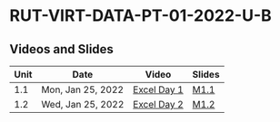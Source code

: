 # RUT-VIRT-DATA-PT-01-2022-U-B

## Videos and Slides


Unit	|Date	| Video			| Slides
-------|------|---------------|---
1.1| Mon, Jan 25, 2022 | [Excel Day 1](https://zoom.us/rec/play/JC96OOjnJ9HOxk_66lcSCjKpfc5dlKB1fvIywEDPtXzHA6RfDbt_OxBJyfWz_8mf2w9fmQ7saKDmPX-Y.U4PASgsS1QBdsriQ) | [M1.1]()
1.2| Wed, Jan 25, 2022 | [Excel Day 2]() | [M1.2]() 
